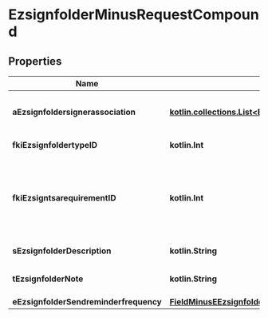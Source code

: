 
# EzsignfolderMinusRequestCompound

## Properties
Name | Type | Description | Notes
------------ | ------------- | ------------- | -------------
**aEzsignfoldersignerassociation** | [**kotlin.collections.List&lt;EzsignfoldersignerassociationMinusRequest&gt;**](EzsignfoldersignerassociationMinusRequest.md) | An array of signers that will be invited to sign the Ezsigndocuments | 
**fkiEzsignfoldertypeID** | **kotlin.Int** | The unique ID of the Ezsignfoldertype. | 
**fkiEzsigntsarequirementID** | **kotlin.Int** | The unique ID of the Ezsigntsarequirement.  Determine if a Time Stamping Authority should add a timestamp on each of the signature. Valid values:  |Value|Description| |-|-| |1|No. TSA Timestamping will requested. This will make all signatures a lot faster since no round-trip to the TSA server will be required. Timestamping will be made using eZsign server&#39;s time.| |2|Best effort. Timestamping from a Time Stamping Authority will be requested but is not mandatory. In the very improbable case it cannot be completed, the timestamping will be made using eZsign server&#39;s time. **Additional fee applies**| |3|Mandatory. Timestamping from a Time Stamping Authority will be requested and is mandatory. In the very improbable case it cannot be completed, the signature will fail and the user will be asked to retry. **Additional fee applies**| | 
**sEzsignfolderDescription** | **kotlin.String** | The description of the Ezsign Folder | 
**tEzsignfolderNote** | **kotlin.String** | Somes extra notes about the eZsign Folder | 
**eEzsignfolderSendreminderfrequency** | [**FieldMinusEEzsignfolderSendreminderfrequency**](FieldMinusEEzsignfolderSendreminderfrequency.md) |  | 



